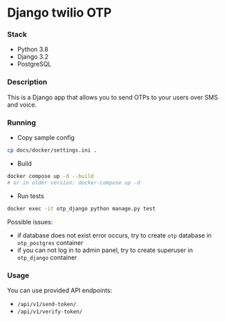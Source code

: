 # Django twilio OTP
### Stack
- Python 3.8
- Django 3.2
- PostgreSQL

### Description
This is a Django app that allows you to send OTPs to your users over SMS and voice.

### Running
- Copy sample config
```bash
cp docs/docker/settings.ini .
```
- Build
```bash
docker compose up -d --build
# or in older version: docker-compose up -d
```
- Run tests
```bash
docker exec -it otp_django python manage.py test
```
Possible issues:
- if database does not exist error occurs, try to create `otp` database in `otp_postgres` container
- if you can not log in to admin panel, try to create superuser in `otp_django` container

### Usage
You can use provided API endpoints:
- `/api/v1/send-token/`
- `/api/v1/verify-token/`